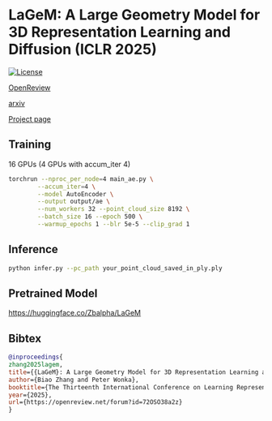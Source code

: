 # LaGeM: A Large Geometry Model for 3D Representation Learning and Diffusion (ICLR 2025)

[![License](https://img.shields.io/badge/License-MIT-blue.svg)](https://opensource.org/licenses/MIT)

[OpenReview](https://openreview.net/forum?id=72OSO38a2z)

[arxiv](https://arxiv.org/abs/2410.01295)

[Project page](https://1zb.github.io/LaGeM/)

## Training
16 GPUs (4 GPUs with accum_iter 4)
```bash
torchrun --nproc_per_node=4 main_ae.py \
        --accum_iter=4 \
        --model AutoEncoder \
        --output output/ae \
        --num_workers 32 --point_cloud_size 8192 \
        --batch_size 16 --epoch 500 \
        --warmup_epochs 1 --blr 5e-5 --clip_grad 1
```

## Inference

````bash
python infer.py --pc_path your_point_cloud_saved_in_ply.ply
````
## Pretrained Model
https://huggingface.co/Zbalpha/LaGeM

## Bibtex

```bibtex
@inproceedings{
zhang2025lagem,
title={{LaGeM}: A Large Geometry Model for 3D Representation Learning and Diffusion},
author={Biao Zhang and Peter Wonka},
booktitle={The Thirteenth International Conference on Learning Representations},
year={2025},
url={https://openreview.net/forum?id=72OSO38a2z}
}
```
